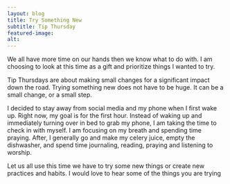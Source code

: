 ```yaml
---
layout: blog
title: Try Something New
subtitle: Tip Thursday
featured-image:
alt:
---		
```

We all have more time on our hands then we know what to do with. I am choosing to look at this time as a gift and prioritize things I wanted to try.

Tip Thursdays are about making small changes for a significant impact down the road. Trying something new does not have to be huge. It can be a small change, or a small step.

I decided to stay away from social media and my phone when I first wake up. Right now, my goal is for the first hour. Instead of waking up and immediately turning over in bed to grab my phone, I am taking the time to check in with myself. I am focusing on my breath and spending time praying. After, I generally go and make my celery juice, empty the dishwasher, and spend time journaling, reading, praying and listening to worship.

Let us all use this time we have to try some new things or create new practices and habits. I would love to hear some of the things you are trying
